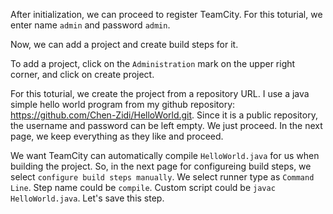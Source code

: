 
After initialization, we can proceed to register TeamCity. For this toturial, we enter name `admin` and password `admin`. 

Now, we can add a project and create build steps for it. 

To add a project, click on the `Administration` mark on the upper right corner, and click on create project.

For this toturial, we create the project from a repository URL. I use a java simple hello world program from my github repository: https://github.com/Chen-Zidi/HelloWorld.git. Since it is a public repository, the username and password can be left empty. We just proceed. In the next page, we keep everything as they like and proceed. 

We want TeamCity can automatically compile `HelloWorld.java` for us when building the project. So, in the next page for configureing build steps, we select `configure build steps manually`. We select runner type as `Command Line`. Step name could be `compile`. Custom script could be `javac HelloWorld.java`. Let's save this step. 

